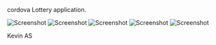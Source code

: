 cordova Lottery application. 

![Screenshot](0.png)
![Screenshot](1.png)
![Screenshot](2.png)
![Screenshot](3.png)
![Screenshot](4.png)

Kevin AS
